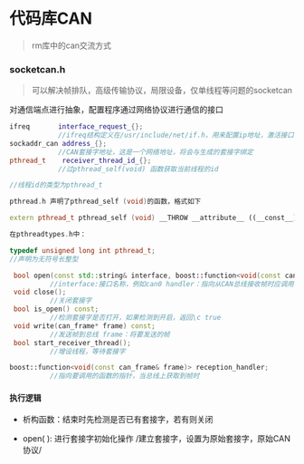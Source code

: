 # 代码库CAN

> rm库中的can交流方式

### socketcan.h

> 可以解决帧排队，高级传输协议，局限设备，仅单线程等问题的socketcan

对通信端点进行抽象，配置程序通过网络协议进行通信的接口

```c++
ifreq       interface_request_{};    
            //ifreq结构定义在/usr/include/net/if.h，用来配置ip地址，激活接口，配置MTU等接口信息
sockaddr_can address_{};
			//CAN套接字地址，这是一个网络地址，将会与生成的套接字绑定
pthread_t    receiver_thread_id_{};
            //过pthread_self(void) 函数获取当前线程的id

//线程id的类型为pthread_t

pthread.h 声明了pthread_self (void)的函数，格式如下

extern pthread_t pthread_self (void) __THROW __attribute__ ((__const__));

在pthreadtypes.h中：

typedef unsigned long int pthread_t;
//声明为无符号长整型
```



```c++
 bool open(const std::string& interface, boost::function<void(const can_frame& frame)> handler);
          //interface:接口名称，例如can0 handler：指向从CAN总线接收帧时应调用的函数的指针
 void close();
          //关闭套接字
 bool is_open() const;
		  //检测套接字是否打开，如果检测到开启，返回\c true
 void write(can_frame* frame) const;
		  //发送帧到总线 frame：将要发送的帧
 bool start_receiver_thread();
		  //增设线程，等待套接字

boost::function<void(const can_frame& frame)> reception_handler;
  		  //指向要调用的函数的指针，当总线上获取到帧时

```



#### 执行逻辑

- 析构函数：结束时先检测是否已有套接字，若有则关闭

- open( ):     进行套接字初始化操作 /建立套接字，设置为原始套接字，原始CAN协议/

